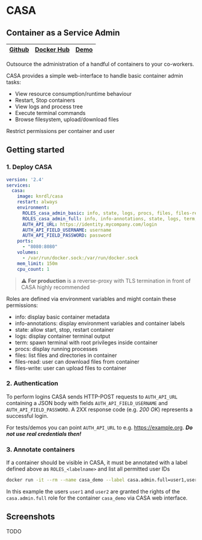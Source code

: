 # CASA

## Container as a Service Admin

| [Github](https://github.com/knrdl/casa)      | [Docker Hub](https://hub.docker.com/r/knrdl/casa) | [Demo](https://knrdl.github.io/casa/) |
| ----------- | ----------- | ----------- |

Outsource the administration of a handful of containers to your co-workers.

CASA provides a simple web-interface to handle basic container admin tasks:

* View resource consumption/runtime behaviour
* Restart, Stop containers
* View logs and process tree
* Execute terminal commands
* Browse filesystem, upload/download files

Restrict permissions per container and user

## Getting started

### 1. Deploy CASA

```yaml
version: '2.4'
services:
  casa:
    image: knrdl/casa
    restart: always
    environment:
      ROLES_casa_admin_basic: info, state, logs, procs, files, files-read
      ROLES_casa_admin_full: info, info-annotations, state, logs, term, procs, files, files-read, files-write
      AUTH_API_URL: https://identity.mycompany.com/login
      AUTH_API_FIELD_USERNAME: username
      AUTH_API_FIELD_PASSWORD: password
    ports:
      - "8080:8080"
    volumes:
      - /var/run/docker.sock:/var/run/docker.sock
    mem_limit: 150m
    cpu_count: 1
```

> :warning: **For production** is a reverse-proxy with TLS termination in front of CASA highly recommended

Roles are defined via environment variables and might contain these permissions:

* info: display basic container metadata
* info-annotations: display environment variables and container labels
* state: allow start, stop, restart container
* logs: display container terminal output
* term: spawn terminal with root privileges inside container
* procs: display running processes
* files: list files and directories in container
* files-read: user can download files from container
* files-write: user can upload files to container

### 2. Authentication

To perform logins CASA sends HTTP-POST requests to `AUTH_API_URL` containing a JSON body with
fields `AUTH_API_FIELD_USERNAME` and `AUTH_API_FIELD_PASSWORD`. A 2XX response code (e.g. *200 OK*) represents a
successful login.

For tests/demos you can point `AUTH_API_URL` to e.g. https://example.org. ***Do not use real credentials then!***

### 3. Annotate containers

If a container should be visible in CASA, it must be annotated with a label defined above as `ROLES_<labelname>` and
list all permitted user IDs

```bash
docker run -it --rm --name casa_demo --label casa.admin.full=user1,user2 nginx:alpine
```

In this example the users `user1` and `user2` are granted the rights of the `casa.admin.full` role for the
container `casa_demo` via CASA web interface.

## Screenshots

TODO
